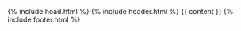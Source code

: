 <!DOCTYPE html>
<html lang="{{ page.lang | default: site.lang | default: "en" }}">
  {% include head.html %}

  <body>
    {% include header.html %}
    {{ content }}
    {% include footer.html %}
  </body>
</html>

